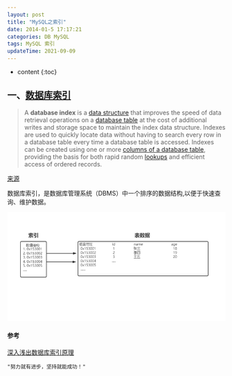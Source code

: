 ```yaml
---
layout: post
title: "MySQL之索引"
date: 2014-01-5 17:17:21
categories: DB MySQL
tags: MySQL 索引
updateTime: 2021-09-09
---
```


* content
{:toc}

## 一、[数据库索引]()

> A **database index** is a [data structure](https://en.jinzhao.wiki/wiki/Data_structure) that improves the speed of data retrieval operations on a [database table](https://en.jinzhao.wiki/wiki/Table_(database)) at the cost of additional writes and storage space to maintain the index data structure. Indexes are used to quickly locate data without having to search every row in a database table every time a database table is accessed. Indexes can be created using one or more [columns of a database table](https://en.jinzhao.wiki/wiki/Column_(database)), providing the basis for both rapid random [lookups](https://en.jinzhao.wiki/wiki/Lookup) and efficient access of ordered records.

[来源](https://en.jinzhao.wiki/wiki/Database_index)

数据库索引，是数据库管理系统（DBMS）中一个排序的数据结构,以便于快速查询、维护数据。

![2021-09-09_数据库索引](\image\db\索引\2021-09-09_数据库索引.png)





#### 参考

[深入浅出数据库索引原理](https://zhuanlan.zhihu.com/p/23624390)



```mysql
"努力就有进步，坚持就能成功！"  
```

